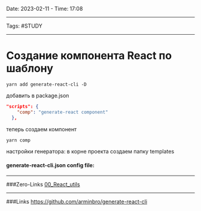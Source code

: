 Date: 2023-02-11 - Time: 17:08
___
Tags: #STUDY 
___
# Создание компонента React по шаблону

```shell
yarn add generate-react-cli -D
```

добавить в package.json
```json
"scripts": {
    "comp": "generate-react component"
  },
```

теперь создаем компонент 
```bash
yarn comp
```
настройки генератора:
в корне проекта создаем папку templates
#### **generate-react-cli.json** config file:

___
###Zero-Links
[00_React_utils](__Z_CORE/00_React_utils.md)

___
###Links
https://github.com/arminbro/generate-react-cli
